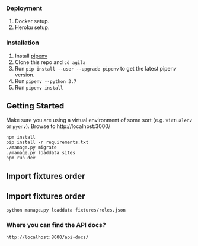 ### Deployment
1. Docker setup.
2. Heroku setup.

### Installation
1. Install [pipenv](https://pypi.org/project/pipenv/)
2. Clone this repo and `cd agila`
3. Run `pip install --user --upgrade pipenv` to get the latest pipenv version.
4. Run `pipenv --python 3.7`
5. Run `pipenv install`


## Getting Started
Make sure you are using a virtual environment of some sort (e.g. `virtualenv` or
`pyenv`).
Browse to http://localhost:3000/

```
npm install
pip install -r requirements.txt
./manage.py migrate
./manage.py loaddata sites
npm run dev
```

## Import fixtures order
## Import fixtures order

```
python manage.py loaddata fixtures/roles.json
```

### Where you can find the API docs?
    http://localhost:8000/api-docs/

    
